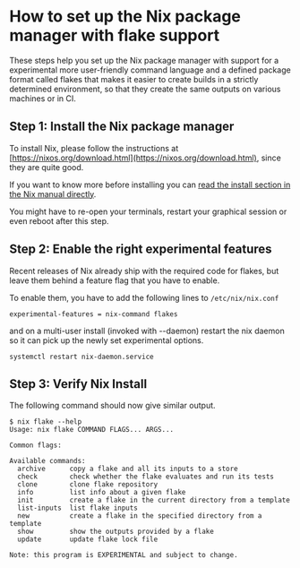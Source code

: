 How to set up the Nix package manager with flake support
===

These steps help you set up the Nix package manager with support for a experimental more user-friendly command language and a defined package format called flakes that makes it easier to create builds in a strictly determined environment, so that they create the same outputs on various machines or in CI.

## Step 1: Install the Nix package manager

To install Nix, please follow the instructions at [https://nixos.org/download.html](https://nixos.org/download.html), since they are quite good.

If you want to know more before installing you can [read the install section in the Nix manual directly](https://nixos.org/manual/nix/stable/#ch-installing-binary).

You might have to re-open your terminals, restart your graphical session or even reboot after this step.

## Step 2: Enable the right experimental features

Recent releases of Nix already ship with the required code for flakes, but leave them behind a feature flag that you have to enable.

To enable them, you have to add the following lines to `/etc/nix/nix.conf`

```
experimental-features = nix-command flakes
```

and on a multi-user install (invoked with --daemon) restart the nix daemon so it can pick up the newly set experimental options.
```
systemctl restart nix-daemon.service
```

## Step 3: Verify Nix Install

The following command should now give similar output.

```
$ nix flake --help
Usage: nix flake COMMAND FLAGS... ARGS...

Common flags:

Available commands:
  archive      copy a flake and all its inputs to a store
  check        check whether the flake evaluates and run its tests
  clone        clone flake repository
  info         list info about a given flake
  init         create a flake in the current directory from a template
  list-inputs  list flake inputs
  new          create a flake in the specified directory from a template
  show         show the outputs provided by a flake
  update       update flake lock file

Note: this program is EXPERIMENTAL and subject to change.
```

